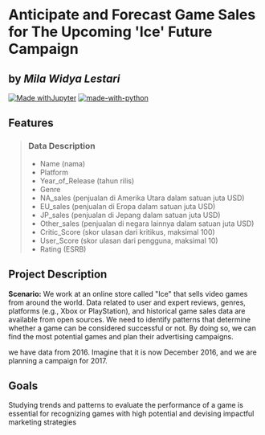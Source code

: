 # Anticipate and Forecast Game Sales for The Upcoming 'Ice' Future Campaign 
## by _Mila Widya Lestari_

[![Made withJupyter](https://img.shields.io/badge/Made%20with-Jupyter-orange?style=for-the-badge&logo=Jupyter)](https://jupyter.org/try)
[![made-with-python](https://img.shields.io/badge/Made%20with-Python-1f425f.svg)](https://www.python.org/)

## Features
> ### Data Description
> * Name (nama) 
> * Platform 
> * Year_of_Release (tahun rilis) 
> * Genre 
> * NA_sales (penjualan di Amerika Utara dalam satuan juta USD) 
> * EU_sales (penjualan di Eropa dalam satuan juta USD) 
> * JP_sales (penjualan di Jepang dalam satuan juta USD) 
> * Other_sales (penjualan di negara lainnya dalam satuan juta USD) 
> * Critic_Score (skor ulasan dari kritikus, maksimal 100) 
> * User_Score (skor ulasan dari pengguna, maksimal 10) 
> * Rating (ESRB)

## Project Description
**Scenario:**
We work at an online store called "Ice" that sells video games from around the world. Data related to user and expert reviews, genres, platforms (e.g., Xbox or PlayStation), and historical game sales data are available from open sources. We need to identify patterns that determine whether a game can be considered successful or not. By doing so, we can find the most potential games and plan their advertising campaigns.

we have data from 2016. Imagine that it is now December 2016, and we are planning a campaign for 2017.

## Goals
Studying trends and patterns to evaluate the performance of a game is essential for recognizing games with high potential and devising impactful marketing strategies
